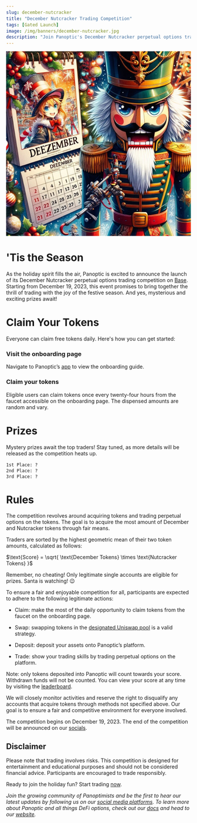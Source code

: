 ```yaml
---
slug: december-nutcracker
title: "December Nutcracker Trading Competition"
tags: [Gated Launch]
image: /img/banners/december-nutcracker.jpg
description: "Join Panoptic's December Nutcracker perpetual options trading competition by claiming, depositing, and trading free tokens daily for a chance to win exciting mystery prizes."
---
```





![](./1.jpg)

# 'Tis the Season

As the holiday spirit fills the air, Panoptic is excited to announce the launch of its December Nutcracker perpetual options trading competition on [Base](https://base.org/). Starting from December 19, 2023, this event promises to bring together the thrill of trading with the joy of the festive season. And yes, mysterious and exciting prizes await!

  

# Claim Your Tokens

Everyone can claim free tokens daily. Here's how you can get started:

  

### Visit the onboarding page

Navigate to Panoptic’s [app](http://beta.panoptic.xyz) to view the onboarding guide.

  

### Claim your tokens

Eligible users can claim tokens once every twenty-four hours from the faucet accessible on the onboarding page. The dispensed amounts are random and vary.

# Prizes

Mystery prizes await the top traders! Stay tuned, as more details will be released as the competition heats up.

    1st Place: ?
    2nd Place: ?
    3rd Place: ?
    

# Rules

The competition revolves around acquiring tokens and trading perpetual options on the tokens. The goal is to acquire the most amount of December and Nutcracker tokens through fair means.

  

Traders are sorted by the highest geometric mean of their two token amounts, calculated as follows:

  

$\text{Score} = \sqrt{ \text{December Tokens} \times \text{Nutcracker Tokens} }$

  

Remember, no cheating! Only legitimate single accounts are eligible for prizes. Santa is watching! 😉

  

To ensure a fair and enjoyable competition for all, participants are expected to adhere to the following legitimate actions:

  

-   Claim: make the most of the daily opportunity to claim tokens from the faucet on the onboarding page.
    
-   Swap: swapping tokens in the [designated Uniswap pool](https://app.uniswap.org/swap?outputCurrency=0x39030FAE8909cFf20Bf101fc3c18d2bEBBA2bFA7&chain=base&inputCurrency=0x0C9D9dAa3D79899B0a8f57EA35285C041e86a78F) is a valid strategy.
    
-   Deposit: deposit your assets onto Panoptic’s platform.
    
-   Trade: show your trading skills by trading perpetual options on the platform.
    

  

Note: only tokens deposited into Panoptic will count towards your score. Withdrawn funds will not be counted. You can view your score at any time by visiting the [leaderboard](http://beta.panoptic.xyz/leaderboard).


We will closely monitor activities and reserve the right to disqualify any accounts that acquire tokens through methods not specified above. Our goal is to ensure a fair and competitive environment for everyone involved.


The competition begins on December 19, 2023. The end of the competition will be announced on our [socials](https://linktr.ee/panopticxyz).

  

## Disclaimer

Please note that trading involves risks. This competition is designed for entertainment and educational purposes and should not be considered financial advice. Participants are encouraged to trade responsibly.

  

Ready to join the holiday fun? Start trading [now](http://beta.panoptic.xyz).

  

*Join the growing community of Panoptimists and be the first to hear our latest updates by following us on our [social media platforms](https://links.panoptic.xyz/all). To learn more about Panoptic and all things DeFi options, check out our [docs](https://panoptic.xyz/docs/intro) and head to our [website](https://panoptic.xyz/).*
